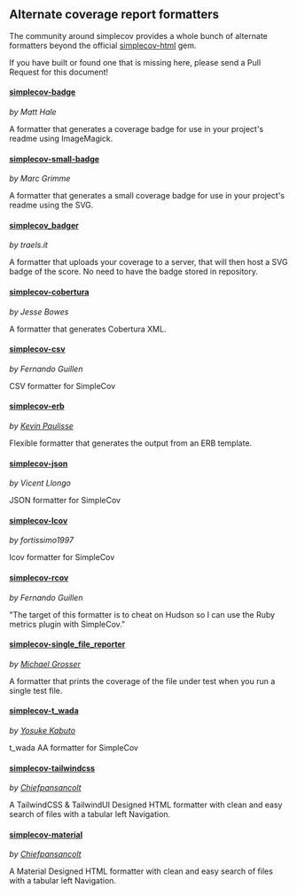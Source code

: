 ## Alternate coverage report formatters

The community around simplecov provides a whole bunch of alternate formatters beyond the official
[simplecov-html](https://github.com/simplecov-ruby/simplecov-html) gem.

If you have built or found one that is missing here, please send a Pull Request for this document!

#### [simplecov-badge](https://github.com/matthew342/simplecov-badge)
*by Matt Hale*

A formatter that generates a coverage badge for use in your project's readme using ImageMagick.

#### [simplecov-small-badge](https://github.com/marcgrimme/simplecov-small-badge)
*by Marc Grimme*

A formatter that generates a small coverage badge for use in your project's readme using the SVG.

#### [simplecov_badger](https://github.com/traels-it/simplecov_badger)
*by traels.it*

A formatter that uploads your coverage to a server, that will then host a SVG badge of the score. No need to have the badge stored in repository.

#### [simplecov-cobertura](https://github.com/dashingrocket/simplecov-cobertura)
*by Jesse Bowes*

A formatter that generates Cobertura XML.

#### [simplecov-csv](https://github.com/fguillen/simplecov-csv)
*by Fernando Guillen*

CSV formatter for SimpleCov

#### [simplecov-erb](https://github.com/kpaulisse/simplecov-erb)
*by [Kevin Paulisse](https://github.com/kpaulisse)*

Flexible formatter that generates the output from an ERB template.

#### [simplecov-json](https://github.com/vicentllongo/simplecov-json)
*by Vicent Llongo*

JSON formatter for SimpleCov

#### [simplecov-lcov](https://github.com/fortissimo1997/simplecov-lcov)
*by fortissimo1997*

lcov formatter for SimpleCov

#### [simplecov-rcov](https://github.com/fguillen/simplecov-rcov)
*by Fernando Guillen*

"The target of this formatter is to cheat on Hudson so I can use the Ruby metrics plugin with SimpleCov."

#### [simplecov-single_file_reporter](https://github.com/grosser/simplecov-single_file_reporter)
*by [Michael Grosser](http://grosser.it)*

A formatter that prints the coverage of the file under test when you run a single test file.

#### [simplecov-t_wada](https://github.com/ysksn/simplecov-t_wada)
*by [Yosuke Kabuto](https://github.com/ysksn)*

t_wada AA formatter for SimpleCov

#### [simplecov-tailwindcss](https://github.com/chiefpansancolt/simplecov-tailwindcss)
*by [Chiefpansancolt](https://github.com/chiefpansancolt)*

A TailwindCSS & TailwindUI Designed HTML formatter with clean and easy search of files with a tabular left Navigation.

#### [simplecov-material](https://github.com/chiefpansancolt/simplecov-material)
*by [Chiefpansancolt](https://github.com/chiefpansancolt)*

A Material Designed HTML formatter with clean and easy search of files with a tabular left Navigation.
